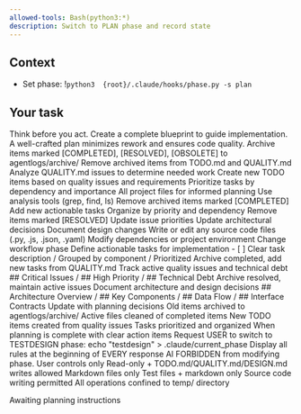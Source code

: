 ```yaml
---
allowed-tools: Bash(python3:*)
description: Switch to PLAN phase and record state
---
```


## Context
- Set phase: !`python3  {root}/.claude/hooks/phase.py -s plan`

## Your task

<task phase="PLAN">
  <principle>
    Think before you act. Create a complete blueprint to guide implementation.
    A well-crafted plan minimizes rework and ensures code quality.
  </principle>
  
  <workflow>
    <step order="1">Archive items marked [COMPLETED], [RESOLVED], [OBSOLETE] to agentlogs/archive/</step>
    <step order="2">Remove archived items from TODO.md and QUALITY.md</step>
    <step order="3">Analyze QUALITY.md issues to determine needed work</step>
    <step order="4">Create new TODO items based on quality issues and requirements</step>
    <step order="5">Prioritize tasks by dependency and importance</step>
  </workflow>
  
  <permissions>
    <read>
      <allow>All project files for informed planning</allow>
      <allow>Use analysis tools (grep, find, ls)</allow>
    </read>
    <write>
      <allow file="TODO.md">
        <action>Remove archived items marked [COMPLETED]</action>
        <action>Add new actionable tasks</action>
        <action>Organize by priority and dependency</action>
      </allow>
      <allow file="QUALITY.md">
        <action>Remove items marked [RESOLVED]</action>
        <action>Update issue priorities</action>
      </allow>
      <allow file="DESIGN.md">
        <action>Update architectural decisions</action>
        <action>Document design changes</action>
      </allow>
    </write>
  </permissions>
  
  <restrictions>
    <forbid>Write or edit any source code files (.py, .js, .json, .yaml)</forbid>
    <forbid>Modify dependencies or project environment</forbid>
    <forbid>Change workflow phase</forbid>
  </restrictions>
  
  <file-specifications>
    <file name="TODO.md">
      <purpose>Define actionable tasks for implementation</purpose>
      <format>- [ ] Clear task description / Grouped by component / Prioritized</format>
      <actions>Archive completed, add new tasks from QUALITY.md</actions>
    </file>
    <file name="QUALITY.md">
      <purpose>Track active quality issues and technical debt</purpose>
      <format>## Critical Issues / ## High Priority / ## Technical Debt</format>
      <actions>Archive resolved, maintain active issues</actions>
    </file>
    <file name="DESIGN.md">
      <purpose>Document architecture and design decisions</purpose>
      <format>## Architecture Overview / ## Key Components / ## Data Flow / ## Interface Contracts</format>
      <actions>Update with planning decisions</actions>
    </file>
  </file-specifications>
  
  <phase-transition>
    <completion-criteria>
      <criterion>Old items archived to agentlogs/archive/</criterion>
      <criterion>Active files cleaned of completed items</criterion>
      <criterion>New TODO items created from quality issues</criterion>
      <criterion>Tasks prioritized and organized</criterion>
    </completion-criteria>
    <next-phase>
      <condition>When planning is complete with clear action items</condition>
      <suggestion>Request USER to switch to TESTDESIGN phase: echo "testdesign" > .claude/current_phase</suggestion>
    </next-phase>
  </phase-transition>
  
  <workflow-rules enforce="always">
    <rule id="1">Display all rules at the beginning of EVERY response</rule>
    <rule id="2" immutable="true">AI FORBIDDEN from modifying phase. User controls only</rule>
    <rule id="3" phase="EXPLORE">Read-only + TODO.md/QUALITY.md/DESIGN.md writes allowed</rule>
    <rule id="4" phase="PLAN">Markdown files only</rule>
    <rule id="5" phase="TESTDESIGN">Test files + markdown only</rule>
    <rule id="6" phase="CODE">Source code writing permitted</rule>
    <rule id="7" phase="SANDBOX">All operations confined to temp/ directory</rule>
  </workflow-rules>
  
  <command>Awaiting planning instructions</command>
</task>
